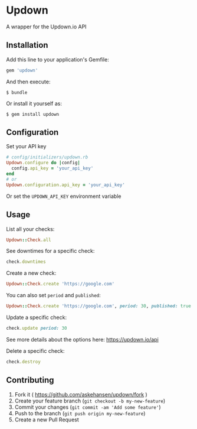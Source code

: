 # Updown

A wrapper for the Updown.io API

## Installation

Add this line to your application's Gemfile:

```ruby
gem 'updown'
```

And then execute:

    $ bundle

Or install it yourself as:

    $ gem install updown


## Configuration

Set your API key

```ruby
# config/initializers/updown.rb
Updown.configure do |config|
  config.api_key = 'your_api_key'
end
# or
Updown.configuration.api_key = 'your_api_key'
```

Or set the `UPDOWN_API_KEY` environment variable

## Usage

List all your checks:

```ruby
Updown::Check.all
```

See downtimes for a specific check:

```ruby
check.downtimes
```

Create a new check:

```ruby
Updown::Check.create 'https://google.com'
```

You can also set `period` and `published`:

```ruby
Updown::Check.create 'https://google.com', period: 30, published: true
```

Update a specific check:

```ruby
check.update period: 30
```

See more details about the options here: https://updown.io/api

Delete a specific check:

```ruby
check.destroy
```

## Contributing

1. Fork it ( https://github.com/askehansen/updown/fork )
2. Create your feature branch (`git checkout -b my-new-feature`)
3. Commit your changes (`git commit -am 'Add some feature'`)
4. Push to the branch (`git push origin my-new-feature`)
5. Create a new Pull Request

